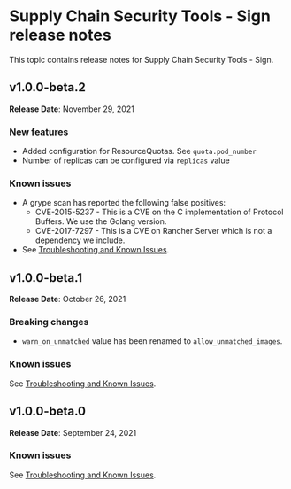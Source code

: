 # Supply Chain Security Tools - Sign release notes

This topic contains release notes for Supply Chain Security Tools - Sign.

## v1.0.0-beta.2

**Release Date**: November 29, 2021

### New features
* Added configuration for ResourceQuotas. See `quota.pod_number`
* Number of replicas can be configured via `replicas` value

### Known issues

* A grype scan has reported the following false positives:
  * CVE-2015-5237 - This is a CVE on the C implementation of Protocol Buffers. We use the Golang version.
  * CVE-2017-7297 - This is a CVE on Rancher Server which is not a dependency we include.
* See [Troubleshooting and Known Issues](known_issues.md).

## v1.0.0-beta.1

**Release Date**: October 26, 2021

### Breaking changes
* `warn_on_unmatched` value has been renamed to `allow_unmatched_images`.

### Known issues

See [Troubleshooting and Known Issues](known_issues.md).

## v1.0.0-beta.0

**Release Date**: September 24, 2021

### Known issues

See [Troubleshooting and Known Issues](known_issues.md).
